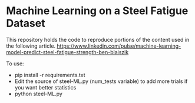 # Machine Learning on a Steel Fatigue Dataset

This repository holds the code to reproduce portions of the content used in the following article.
https://www.linkedin.com/pulse/machine-learning-model-predict-steel-fatigue-strength-ben-blaiszik

To use:
* pip install -r requirements.txt
* Edit the source of steel-ML.py (num_tests variable) to add more trials if you want better statistics
* python steel-ML.py

